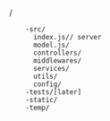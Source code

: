 /

        -src/
          index.js// server
          model.js/
          controllers/
          middlewares/
          services/
          utils/
          config/
        -tests/[later]
        -static/
        -temp/